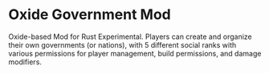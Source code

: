 # Oxide Government Mod
Oxide-based Mod for Rust Experimental. Players can create and organize their own governments (or nations), with 5 different social ranks with various permissions for player management, build permissions, and damage modifiers.
